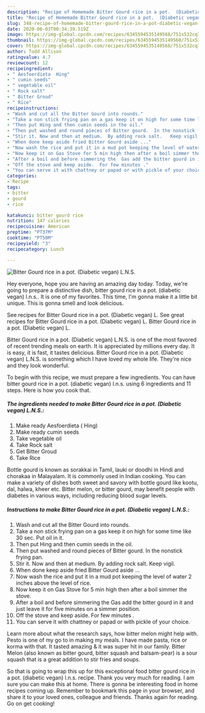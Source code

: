 ```yaml
---
description: "Recipe of Homemade Bitter Gourd rice in a pot.  (Diabetic vegan) L.N.S."
title: "Recipe of Homemade Bitter Gourd rice in a pot.  (Diabetic vegan) L.N.S."
slug: 348-recipe-of-homemade-bitter-gourd-rice-in-a-pot-diabetic-vegan-lns
date: 2020-06-03T00:34:39.519Z
image: https://img-global.cpcdn.com/recipes/6345594535149568/751x532cq70/bitter-gourd-rice-in-a-pot-diabetic-vegan-lns-recipe-main-photo.jpg
thumbnail: https://img-global.cpcdn.com/recipes/6345594535149568/751x532cq70/bitter-gourd-rice-in-a-pot-diabetic-vegan-lns-recipe-main-photo.jpg
cover: https://img-global.cpcdn.com/recipes/6345594535149568/751x532cq70/bitter-gourd-rice-in-a-pot-diabetic-vegan-lns-recipe-main-photo.jpg
author: Todd Allison
ratingvalue: 4.7
reviewcount: 12
recipeingredient:
- " Aesfoerdieta  Hing"
- " cumin seeds"
- " vegetable oil"
- " Rock salt"
- " Bitter Groud"
- " Rice"
recipeinstructions:
- "Wash and cut all the Bitter Gourd into rounds."
- "Take a non stick frying pan on a gas keep it on high for some time like 30 sec.  Put oil in it."
- "Then put Hing and then cumin seeds in the oil."
- "Then put washed and round pieces of Bitter gourd.  In the nonstick frying pan."
- "Stir it. Now and then at medium.  By adding rock salt.   Keep vigil."
- "When done keep aside fried Bitter Gourd aside ..."
- "Now wash the rice and put it in a mud pot keeping the level of water 2 inches above the level of rice."
- "Now keep it on Gas Stove for 5 min high then after a boil simmer the stove."
- "After a boil and before simmering the  Gas add the bitter gourd in it and just leave it for five minutes on a simmer position."
- "Off the stove and keep aside.  For few minutes ."
- "You can serve it with chattney or papad or with pickle of your choice."
categories:
- Recipe
tags:
- bitter
- gourd
- rice

katakunci: bitter gourd rice 
nutrition: 147 calories
recipecuisine: American
preptime: "PT37M"
cooktime: "PT50M"
recipeyield: "3"
recipecategory: Lunch

---
```



![Bitter Gourd rice in a pot.  (Diabetic vegan) L.N.S.](https://img-global.cpcdn.com/recipes/6345594535149568/751x532cq70/bitter-gourd-rice-in-a-pot-diabetic-vegan-lns-recipe-main-photo.jpg)

Hey everyone, hope you are having an amazing day today. Today, we're going to prepare a distinctive dish, bitter gourd rice in a pot.  (diabetic vegan) l.n.s.. It is one of my favorites. This time, I'm gonna make it a little bit unique. This is gonna smell and look delicious.

See recipes for Bitter Gourd rice in a pot. (Diabetic vegan) L. See great recipes for Bitter Gourd rice in a pot. (Diabetic vegan) L. Bitter Gourd rice in a pot. (Diabetic vegan) L.

Bitter Gourd rice in a pot.  (Diabetic vegan) L.N.S. is one of the most favored of recent trending meals on earth. It is appreciated by millions every day. It is easy, it is fast, it tastes delicious. Bitter Gourd rice in a pot.  (Diabetic vegan) L.N.S. is something which I have loved my whole life. They're nice and they look wonderful.


To begin with this recipe, we must prepare a few ingredients. You can have bitter gourd rice in a pot.  (diabetic vegan) l.n.s. using 6 ingredients and 11 steps. Here is how you cook that.

<!--inarticleads1-->

##### The ingredients needed to make Bitter Gourd rice in a pot.  (Diabetic vegan) L.N.S.:

1. Make ready  Aesfoerdieta ( Hing)
1. Make ready  cumin seeds
1. Take  vegetable oil
1. Take  Rock salt
1. Get  Bitter Groud
1. Take  Rice


Bottle gourd is known as sorakkai in Tamil, lauki or doodhi in Hindi and chorakaa in Malayalam. It is commonly used in Indian cooking. You can make a variety of dishes both sweet and savory with bottle gourd like kootu, dal, halwa, kheer etc. Bitter melon, or bitter gourd, may benefit people with diabetes in various ways, including reducing blood sugar levels. 

<!--inarticleads2-->

##### Instructions to make Bitter Gourd rice in a pot.  (Diabetic vegan) L.N.S.:

1. Wash and cut all the Bitter Gourd into rounds.
1. Take a non stick frying pan on a gas keep it on high for some time like 30 sec.  Put oil in it.
1. Then put Hing and then cumin seeds in the oil.
1. Then put washed and round pieces of Bitter gourd.  In the nonstick frying pan.
1. Stir it. Now and then at medium.  By adding rock salt.   Keep vigil.
1. When done keep aside fried Bitter Gourd aside ...
1. Now wash the rice and put it in a mud pot keeping the level of water 2 inches above the level of rice.
1. Now keep it on Gas Stove for 5 min high then after a boil simmer the stove.
1. After a boil and before simmering the  Gas add the bitter gourd in it and just leave it for five minutes on a simmer position.
1. Off the stove and keep aside.  For few minutes .
1. You can serve it with chattney or papad or with pickle of your choice.


Learn more about what the research says, how bitter melon might help with. Pesto is one of my go to in making my meals. I have made pasta, rice or korma with that. It tasted amazing &amp; it was super hit in our family. Bitter Melon (also known as bitter gourd, bitter squash and balsam-pear) is a sour squash that is a great addition to stir fries and soups. 

So that is going to wrap this up for this exceptional food bitter gourd rice in a pot.  (diabetic vegan) l.n.s. recipe. Thank you very much for reading. I am sure you can make this at home. There is gonna be interesting food in home recipes coming up. Remember to bookmark this page in your browser, and share it to your loved ones, colleague and friends. Thanks again for reading. Go on get cooking!
